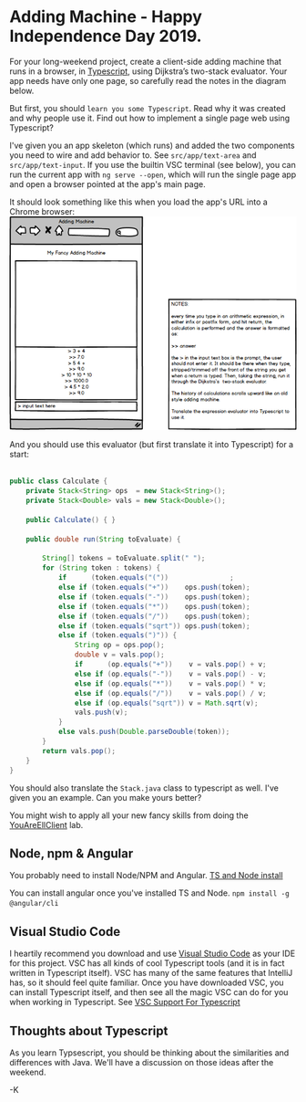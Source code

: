 # Adding Machine - Happy Independence Day 2019.

For your long-weekend project, 
create a client-side adding machine that runs in a browser, in [Typescript](https://www.typescriptlang.org/), using Dijkstra’s two-stack evaluator. Your app needs have only one page, so carefully read the notes in the diagram below.

But first, you should `learn you some Typescript`. Read why it was created and why people use it. Find out how to implement a single page web using Typescript? 

I've given you an app skeleton (which runs) and added the two components you need to wire and add behavior to. See `src/app/text-area` and `src/app/text-input`. If you use the builtin VSC terminal (see below), you can run the current app with `ng serve --open`, which will run the single page app and open a browser pointed at the app's main page. 

It should look something like this when you load the app's URL into a Chrome browser:
![Mockup](AddingMachine2.png)

And you should use this evaluator (but first translate it into Typescript) for a start:
```java

public class Calculate {
    private Stack<String> ops  = new Stack<String>();
    private Stack<Double> vals = new Stack<Double>();

    public Calculate() { }
    
    public double run(String toEvaluate) {

        String[] tokens = toEvaluate.split(" ");
        for (String token : tokens) {
            if      (token.equals("("))               ;
            else if (token.equals("+"))    ops.push(token);
            else if (token.equals("-"))    ops.push(token);
            else if (token.equals("*"))    ops.push(token);
            else if (token.equals("/"))    ops.push(token);
            else if (token.equals("sqrt")) ops.push(token);
            else if (token.equals(")")) {
                String op = ops.pop();
                double v = vals.pop();
                if      (op.equals("+"))    v = vals.pop() + v;
                else if (op.equals("-"))    v = vals.pop() - v;
                else if (op.equals("*"))    v = vals.pop() * v;
                else if (op.equals("/"))    v = vals.pop() / v;
                else if (op.equals("sqrt")) v = Math.sqrt(v);
                vals.push(v);
            }
            else vals.push(Double.parseDouble(token));
        }
        return vals.pop();
    }
}
```
You should also translate the `Stack.java` class to typescript as well. I've given you an example. Can you make yours better?

You might wish to apply all your new fancy skills from doing the [YouAreEllClient](https://github.com/Zipcoder/ZCW-MesoLab-YouAreEllClient) lab.

## Node, npm & Angular

You probably need to install Node/NPM and Angular. [TS and Node install](https://dzone.com/articles/how-to-install-typescript-and-nodejs-typescript-tu-1)

You can install angular once you've installed TS and Node. 
`npm install -g @angular/cli`

## Visual Studio Code

I heartily recommend you download and use [Visual Studio Code](https://code.visualstudio.com/) as your IDE for this project. VSC has all kinds of cool Typescript tools (and it is in fact written in Typescript itself). VSC has many of the same features that IntelliJ has, so it should feel quite familiar. Once you have downloaded VSC, you can install Typescript itself, and then see all the magic VSC can do for you when working in Typescript. See [VSC Support For Typescript](https://code.visualstudio.com/Docs/languages/typescript)


## Thoughts about Typescript

As you learn Typsescript, you should be thinking about the similarities and differences with Java. We'll have a discussion on those ideas after the weekend.

-K
